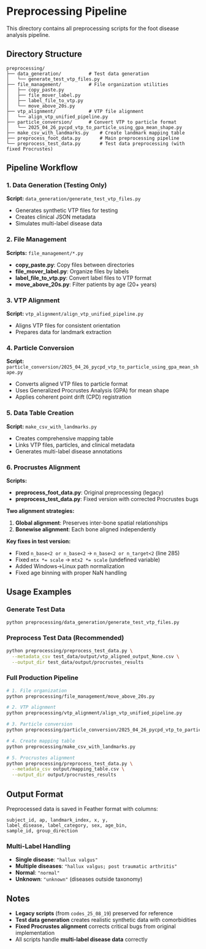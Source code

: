 # Preprocessing Pipeline

This directory contains all preprocessing scripts for the foot disease analysis pipeline.

## Directory Structure

```
preprocessing/
├── data_generation/          # Test data generation
│   └── generate_test_vtp_files.py
├── file_management/          # File organization utilities
│   ├── copy_paste.py
│   ├── file_mover_label.py
│   ├── label_file_to_vtp.py
│   └── move_above_20s.py
├── vtp_alignment/            # VTP file alignment
│   └── align_vtp_unified_pipeline.py
├── particle_conversion/      # Convert VTP to particle format
│   └── 2025_04_26_pycpd_vtp_to_particle_using_gpa_mean_shape.py
├── make_csv_with_landmarks.py    # Create landmark mapping table
├── preprocess_foot_data.py       # Main preprocessing pipeline
└── preprocess_test_data.py       # Test data preprocessing (with fixed Procrustes)
```

## Pipeline Workflow

### 1. Data Generation (Testing Only)
**Script:** `data_generation/generate_test_vtp_files.py`
- Generates synthetic VTP files for testing
- Creates clinical JSON metadata
- Simulates multi-label disease data

### 2. File Management
**Scripts:** `file_management/*.py`
- **copy_paste.py**: Copy files between directories
- **file_mover_label.py**: Organize files by labels
- **label_file_to_vtp.py**: Convert label files to VTP format
- **move_above_20s.py**: Filter patients by age (20+ years)

### 3. VTP Alignment
**Script:** `vtp_alignment/align_vtp_unified_pipeline.py`
- Aligns VTP files for consistent orientation
- Prepares data for landmark extraction

### 4. Particle Conversion
**Script:** `particle_conversion/2025_04_26_pycpd_vtp_to_particle_using_gpa_mean_shape.py`
- Converts aligned VTP files to particle format
- Uses Generalized Procrustes Analysis (GPA) for mean shape
- Applies coherent point drift (CPD) registration

### 5. Data Table Creation
**Script:** `make_csv_with_landmarks.py`
- Creates comprehensive mapping table
- Links VTP files, particles, and clinical metadata
- Generates multi-label disease annotations

### 6. Procrustes Alignment
**Scripts:**
- **preprocess_foot_data.py**: Original preprocessing (legacy)
- **preprocess_test_data.py**: Fixed version with corrected Procrustes bugs

**Two alignment strategies:**
1. **Global alignment**: Preserves inter-bone spatial relationships
2. **Bonewise alignment**: Each bone aligned independently

**Key fixes in test version:**
- Fixed `n_base<2 or n_base<2` → `n_base<2 or n_target<2` (line 285)
- Fixed `mtx *= scale` → `mtx2 *= scale` (undefined variable)
- Added Windows→Linux path normalization
- Fixed age binning with proper NaN handling

## Usage Examples

### Generate Test Data
```bash
python preprocessing/data_generation/generate_test_vtp_files.py
```

### Preprocess Test Data (Recommended)
```bash
python preprocessing/preprocess_test_data.py \
  --metadata_csv test_data/output/vtp_aligned_output_None.csv \
  --output_dir test_data/output/procrustes_results
```

### Full Production Pipeline
```bash
# 1. File organization
python preprocessing/file_management/move_above_20s.py

# 2. VTP alignment
python preprocessing/vtp_alignment/align_vtp_unified_pipeline.py

# 3. Particle conversion
python preprocessing/particle_conversion/2025_04_26_pycpd_vtp_to_particle_using_gpa_mean_shape.py

# 4. Create mapping table
python preprocessing/make_csv_with_landmarks.py

# 5. Procrustes alignment
python preprocessing/preprocess_test_data.py \
  --metadata_csv output/mapping_table.csv \
  --output_dir output/procrustes_results
```

## Output Format

Preprocessed data is saved in Feather format with columns:
```
subject_id, ap, landmark_index, x, y,
label_disease, label_category, sex, age_bin,
sample_id, group_direction
```

### Multi-Label Handling
- **Single disease**: `"hallux valgus"`
- **Multiple diseases**: `"hallux valgus; post traumatic arthritis"`
- **Normal**: `"normal"`
- **Unknown**: `"unknown"` (diseases outside taxonomy)

## Notes

- **Legacy scripts** (from `codes_25_08_19`) preserved for reference
- **Test data generation** creates realistic synthetic data with comorbidities
- **Fixed Procrustes alignment** corrects critical bugs from original implementation
- All scripts handle **multi-label disease data** correctly